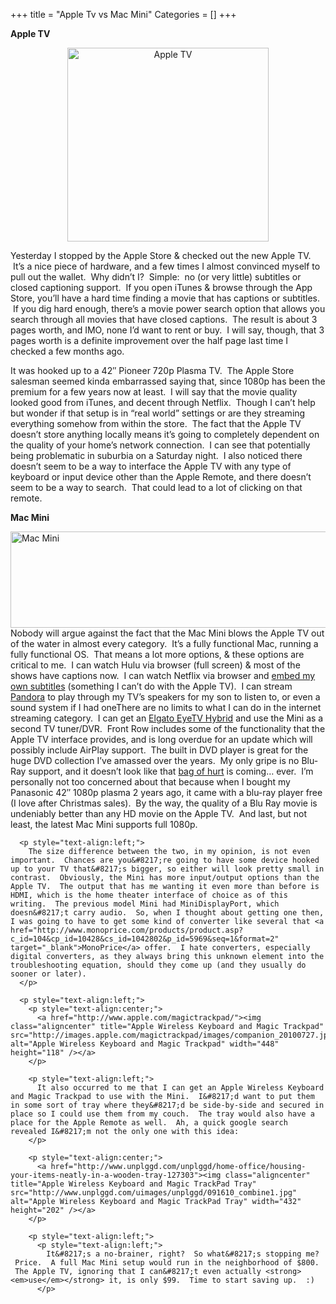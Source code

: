 +++
title = "Apple Tv vs Mac Mini"
Categories = []
+++
<p style="text-align:left;">
  <strong>Apple TV</strong>
</p>

<p style="text-align:center;">
  <a href="http://www.apple.com/"><img class="aligncenter" title="Apple TV" src="http://images.apple.com/appletv/images/whatis_gallery_slide120100901.jpg" alt="Apple TV" width="322" height="310" /></a>
</p>

<p style="text-align:left;">
  Yesterday I stopped by the Apple Store & checked out the new Apple TV.  It&#8217;s a nice piece of hardware, and a few times I almost convinced myself to pull out the wallet.  Why didn&#8217;t I?  Simple:  no (or very little) subtitles or closed captioning support.  If you open iTunes & browse through the App Store, you&#8217;ll have a hard time finding a movie that has captions or subtitles.  If you dig hard enough, there&#8217;s a movie power search option that allows you search through all movies that have closed captions.  The result is about 3 pages worth, and IMO, none I&#8217;d want to rent or buy.  I will say, though, that 3 pages worth is a definite improvement over the half page last time I checked a few months ago.
</p>

<!--more-->

<p style="text-align:left;">
  It was hooked up to a 42&#8243; Pioneer 720p Plasma TV.  The Apple Store salesman seemed kinda embarrassed saying that, since 1080p has been the premium for a few years now at least.  I will say that the movie quality looked good from iTunes, and decent through Netflix.  Though I can&#8217;t help but wonder if that setup is in &#8220;real world&#8221; settings or are they streaming everything somehow from within the store.  The fact that the Apple TV doesn&#8217;t store anything locally means it&#8217;s going to completely dependent on the quality of your home&#8217;s network connection.  I can see that potentially being problematic in suburbia on a Saturday night.  I also noticed there doesn&#8217;t seem to be a way to interface the Apple TV with any type of keyboard or input device other than the Apple Remote, and there doesn&#8217;t seem to be a way to search.  That could lead to a lot of clicking on that remote.
</p>

<p style="text-align:left;">
  <p style="text-align:left;">
    <strong>Mac Mini</strong>
  </p>
  
  <p style="text-align:left;">
    <p style="text-align:left;">
      <p style="text-align:left;">
        <a href="http://www.apple.com/macmini"><img class="aligncenter" title="Mac Mini" src="http://images.apple.com/macmini/images/features_storage_20100615.png" alt="Mac Mini" width="517" height="154" /></a>Nobody will argue against the fact that the Mac Mini blows the Apple TV out of the water in almost every category.  It&#8217;s a fully functional Mac, running a fully functional OS.  That means a lot more options, & these options are critical to me.  I can watch Hulu via browser (full screen) & most of the shows have captions now.  I can watch Netflix via browser and <a href="http://churnd.net/2010/09/27/netflix-subtitles/" target="_self">embed my own subtitles</a> (something I can&#8217;t do with the Apple TV).  I can stream <a href="http://www.pandora.com/" target="_blank">Pandora</a> to play through my TV&#8217;s speakers for my son to listen to, or even a sound system if I had oneThere are no limits to what I can do in the internet streaming category.  I can get an <a href="http://www.elgato.com/elgato/na/mainmenu/products/EyeTV-Hybrid-10/product1.en.html" target="_blank">Elgato EyeTV Hybrid</a> and use the Mini as a second TV tuner/DVR.  Front Row includes some of the functionality that the Apple TV interface provides, and is long overdue for an update which will possibly include AirPlay support.  The built in DVD player is great for the huge DVD collection I&#8217;ve amassed over the years.  My only gripe is no Blu-Ray support, and it doesn&#8217;t look like that <a href="http://hd.engadget.com/2008/10/14/steve-jobs-calls-blu-ray-a-bag-of-hurt/" target="_blank">bag of hurt</a> is coming&#8230; ever.  I&#8217;m personally not too concerned about that because when I bought my Panasonic 42&#8243; 1080p plasma 2 years ago, it came with a blu-ray player free (I love after Christmas sales).  By the way, the quality of a Blu Ray movie is undeniably better than any HD movie on the Apple TV.  And last, but not least, the latest Mac Mini supports full 1080p.
      </p>
      
      <p style="text-align:left;">
        The size difference between the two, in my opinion, is not even important.  Chances are you&#8217;re going to have some device hooked up to your TV that&#8217;s bigger, so either will look pretty small in contrast.  Obviously, the Mini has more input/output options than the Apple TV.  The output that has me wanting it even more than before is HDMI, which is the home theater interface of choice as of this writing.  The previous model Mini had MiniDisplayPort, which doesn&#8217;t carry audio.  So, when I thought about getting one then, I was going to have to get some kind of converter like several that <a href="http://www.monoprice.com/products/product.asp?c_id=104&cp_id=10428&cs_id=1042802&p_id=5969&seq=1&format=2" target="_blank">MonoPrice</a> offer.  I hate converters, especially digital converters, as they always bring this unknown element into the troubleshooting equation, should they come up (and they usually do sooner or later).
      </p>
      
      <p style="text-align:left;">
        <p style="text-align:center;">
          <a href="http://www.apple.com/magictrackpad/"><img class="aligncenter" title="Apple Wireless Keyboard and Magic Trackpad" src="http://images.apple.com/magictrackpad/images/companion_20100727.jpg" alt="Apple Wireless Keyboard and Magic Trackpad" width="448" height="118" /></a>
        </p>
        
        <p style="text-align:left;">
          It also occurred to me that I can get an Apple Wireless Keyboard and Magic Trackpad to use with the Mini.  I&#8217;d want to put them in some sort of tray where they&#8217;d be side-by-side and secured in place so I could use them from my couch.  The tray would also have a place for the Apple Remote as well.  Ah, a quick google search revealed I&#8217;m not the only one with this idea:
        </p>
        
        <p style="text-align:center;">
          <a href="http://www.unplggd.com/unplggd/home-office/housing-your-items-neatly-in-a-wooden-tray-127303"><img class="aligncenter" title="Apple Wireless Keyboard and Magic TrackPad Tray" src="http://www.unplggd.com/uimages/unplggd/091610_combine1.jpg" alt="Apple Wireless Keyboard and Magic TrackPad Tray" width="432" height="202" /></a>
        </p>
        
        <p style="text-align:left;">
          <p style="text-align:left;">
            It&#8217;s a no-brainer, right?  So what&#8217;s stopping me?  Price.  A full Mac Mini setup would run in the neighborhood of $800.  The Apple TV, ignoring that I can&#8217;t even actually <strong><em>use</em></strong> it, is only $99.  Time to start saving up.  :)
          </p>
